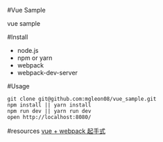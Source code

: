 #Vue Sample

vue sample

#Install

* node.js
* npm or yarn
* webpack
* webpack-dev-server

#Usage

```
git clone git@github.com:mgleon08/vue_sample.git
npm install || yarn install
npm run dev || yarn run dev
open http://localhost:8080/
```

#resources
[vue + webpack 起手式](https://segmentfault.com/a/1190000005363030#articleHeader0)
